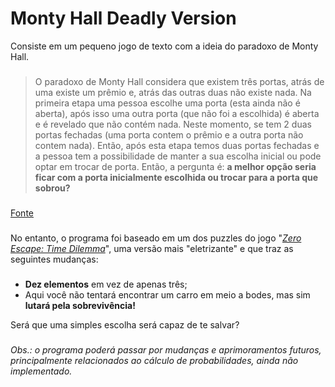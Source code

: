 # Monty Hall Deadly Version

Consiste em um pequeno jogo de texto com a ideia do paradoxo de Monty Hall.
###
> O paradoxo de Monty Hall considera que existem três portas, atrás de uma existe um prêmio e, atrás das outras duas não existe nada. Na primeira etapa uma pessoa escolhe uma porta (esta ainda não é aberta), após isso uma outra porta (que não foi a escolhida) é aberta e é revelado que não contém nada. Neste momento, se tem 2 duas portas fechadas (uma porta contem o prêmio e a outra porta não contem nada). Então, após esta etapa temos duas portas fechadas e a pessoa tem a possibilidade de manter a sua escolha inicial ou pode optar em trocar de porta. Então, a pergunta é: 
**a melhor opção seria ficar com a porta inicialmente escolhida ou trocar para a porta que sobrou?**
###
[Fonte](https://www.ufrgs.br/wiki-r/index.php?title=Paradoxo_de_Monty_Hall)

###
No entanto, o programa foi baseado em um dos puzzles do jogo "*[Zero Escape: Time Dilemma](https://zeroescape.fandom.com/wiki/Monty_Hall_problem)*", uma versão mais "eletrizante" e que traz as seguintes mudanças:
###
 -  **Dez elementos** em vez de apenas três;
 -  Aqui você não tentará encontrar um carro em meio a bodes, mas sim **lutará pela sobrevivência!**
 
Será que uma simples escolha será capaz de te salvar?
###
*Obs.: o programa poderá passar por mudanças e aprimoramentos futuros, principalmente relacionados ao cálculo de probabilidades, ainda não implementado.*
